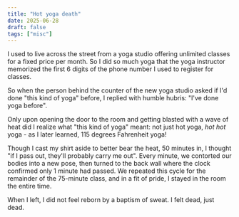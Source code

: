 ```yaml
---
title: "Hot yoga death"
date: 2025-06-28
draft: false
tags: ["misc"]
---
```

I used to live across the street from a yoga studio offering unlimited classes for a fixed price per month. So I did so much yoga that the yoga instructor memorized the first 6 digits of the phone number I used to register for classes.

So when the person behind the counter of the new yoga studio asked if I'd done "this kind of yoga" before, I replied with humble hubris: "I've done yoga before".

Only upon opening the door to the room and getting blasted with a wave of heat did I realize what "this kind of yoga" meant: not just hot yoga, _hot hot_ yoga - as I later learned, 115 degrees Fahrenheit yoga!

Though I cast my shirt aside to better bear the heat, 50 minutes in, I thought "if I pass out, they'll probably carry me out". Every minute, we contorted our bodies into a new pose, then turned to the back wall where the clock confirmed only 1 minute had passed. We repeated this cycle for the remainder of the 75-minute class, and in a fit of pride, I stayed in the room the entire time.

When I left, I did not feel reborn by a baptism of sweat. I felt dead, just dead.
